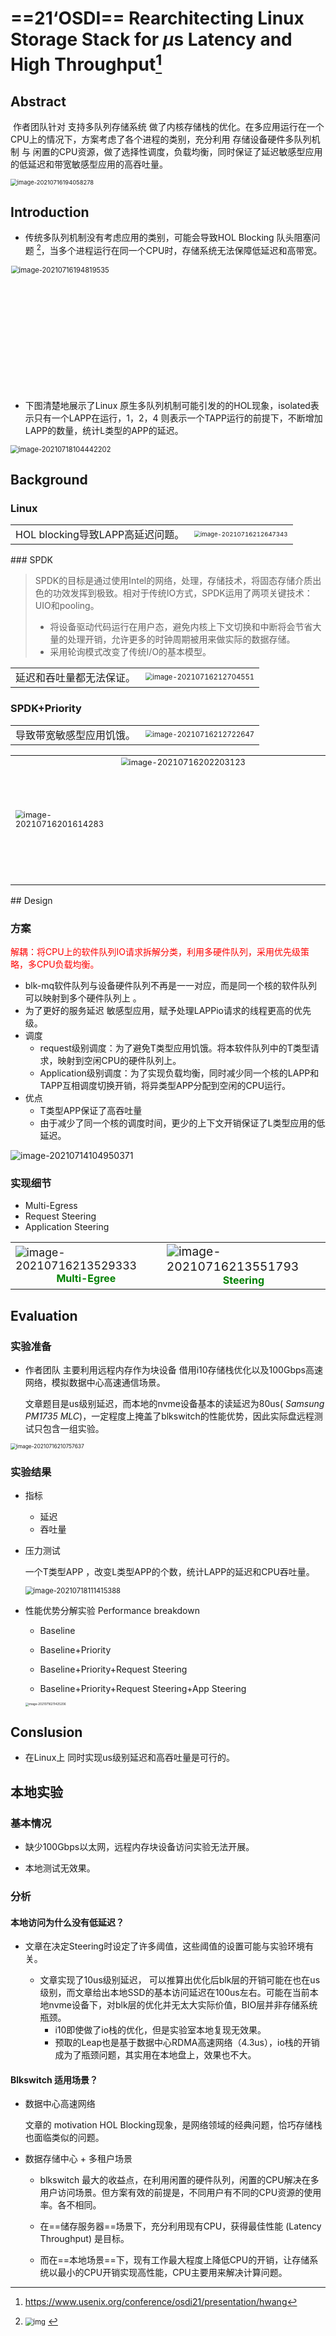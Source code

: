 # ==21‘OSDI== Rearchitecting Linux Storage Stack for *µ*s Latency and High Throughput[^1]



## Abstract

​		作者团队针对 支持多队列存储系统 做了内核存储栈的优化。在多应用运行在一个CPU上的情况下，方案考虑了各个进程的类别，充分利用 存储设备硬件多队列机制 与 闲置的CPU资源，做了选择性调度，负载均衡，同时保证了延迟敏感型应用的低延迟和带宽敏感型应用的高吞吐量。

<img src="C:\Users\lee\AppData\Roaming\Typora\typora-user-images\image-20210716194058278.png" alt="image-20210716194058278" style="zoom:67%;" />

## Introduction

+ 传统多队列机制没有考虑应用的类别，可能会导致HOL Blocking 队头阻塞问题 [^2]，当多个进程运行在同一个CPU时，存储系统无法保障低延迟和高带宽。

<img src="C:\Users\lee\AppData\Roaming\Typora\typora-user-images\image-20210716194819535.png" alt="image-20210716194819535"  width="800px"  height="250px" style="zoom:80%;" />

+ 下图清楚地展示了Linux 原生多队列机制可能引发的的HOL现象，isolated表示只有一个LAPP在运行，1，2，4 则表示一个TAPP运行的前提下，不断增加LAPP的数量，统计L类型的APP的延迟。

<img src="C:\Users\lee\AppData\Roaming\Typora\typora-user-images\image-20210718104442202.png" alt="image-20210718104442202" style="zoom:80%;" />

## Background

### Linux

 <table>
      <tr>
          <td>HOL blocking导致LAPP高延迟问题。</td>
          <td><img src="C:\Users\lee\AppData\Roaming\Typora\typora-user-images\image-20210716212647343.png" alt="image-20210716212647343" style="zoom:60%;" /></td>
      </tr>
  </table>
### SPDK

> SPDK的目标是通过使用Intel的网络，处理，存储技术，将固态存储介质出色的功效发挥到极致。相对于传统IO方式，SPDK运用了两项关键技术：UIO和pooling。
>
> + 将设备驱动代码运行在用户态，避免内核上下文切换和中断将会节省大量的处理开销，允许更多的时钟周期被用来做实际的数据存储。
> + 采用轮询模式改变了传统I/O的基本模型。

 <table>
      <tr>
          <td>延迟和吞吐量都无法保证。</td>
          <td><img src="C:\Users\lee\AppData\Roaming\Typora\typora-user-images\image-20210716212704551.png" alt="image-20210716212704551" style="zoom:70%;" /></td>
      </tr>
  </table>

### SPDK+Priority

 <table>
      <tr>
          <td>导致带宽敏感型应用饥饿。</td>
          <td><img src="C:\Users\lee\AppData\Roaming\Typora\typora-user-images\image-20210716212722647.png" alt="image-20210716212722647" style="zoom:70%;" /></td>
      </tr>
  </table>

<table>
    <tr>
        <td><img src="C:\Users\lee\AppData\Roaming\Typora\typora-user-images\image-20210716201614283.png" alt="image-20210716201614283" style="zoom:80%;" /></td>
        <td><img src="C:\Users\lee\AppData\Roaming\Typora\typora-user-images\image-20210716202203123.png" alt="image-20210716202203123" style="zoom:80%;" width="400" height=250/></td>
    </tr>
</table>
## Design

### 方案

<font color="red">解耦：将CPU上的软件队列IO请求拆解分类，利用多硬件队列，采用优先级策略，多CPU负载均衡。</font>

+ blk-mq软件队列与设备硬件队列不再是一一对应，而是同一个核的软件队列可以映射到多个硬件队列上 。
+ 为了更好的服务延迟  敏感型应用，赋予处理LAPPio请求的线程更高的优先级。
+ 调度
  + request级别调度：为了避免T类型应用饥饿。将本软件队列中的T类型请求，映射到空闲CPU的硬件队列上。
  + Application级别调度：为了实现负载均衡，同时减少同一个核的LAPP和TAPP互相调度切换开销，将异类型APP分配到空闲的CPU运行。
+ 优点
  + T类型APP保证了高吞吐量
  + 由于减少了同一个核的调度时间，更少的上下文开销保证了L类型应用的低延迟。

![image-20210714104950371](C:\Users\lee\AppData\Roaming\Typora\typora-user-images\image-20210714104950371.png)

### 实现细节

+ Multi-Egress
+ Request Steering
+ Application Steering

<table>
    <tr>
        <td> <img src="C:\Users\lee\AppData\Roaming\Typora\typora-user-images\image-20210716213529333.png" alt="image-20210716213529333" style="zoom: 110%;" /><font color="green"><center><b>Multi-Egree</b></center></font></td>
        <td><img src="C:\Users\lee\AppData\Roaming\Typora\typora-user-images\image-20210716213551793.png" alt="image-20210716213551793" style="zoom: 120%;" /><font color="green"><center><b>Steering</b></center></font></td>
    </tr>
</table>

## Evaluation

### 实验准备

+ 作者团队 主要利用远程内存作为块设备 借用i10存储栈优化以及100Gbps高速网络，模拟数据中心高速通信场景。

  文章题目是us级别延迟，而本地的nvme设备基本的读延迟为80us( *Samsung PM1735 MLC*)，一定程度上掩盖了blkswitch的性能优势，因此实际盘远程测试只包含一组实验。

<img src="C:\Users\lee\AppData\Roaming\Typora\typora-user-images\image-20210716210757637.png" alt="image-20210716210757637" style="zoom:60%;" />

### 实验结果

+ 指标
  + 延迟
  + 吞吐量
  
+ 压力测试

  一个T类型APP ，改变L类型APP的个数，统计LAPP的延迟和CPU吞吐量。

  <img src="C:\Users\lee\AppData\Roaming\Typora\typora-user-images\image-20210718111415388.png" alt="image-20210718111415388" style="zoom:80%;" />

+ 性能优势分解实验 Performance breakdown

  + Baseline

  + Baseline+Priority

  + Baseline+Priority+Request Steering

  + Baseline+Priority+Request Steering+App Steering

  
  <img src="C:\Users\lee\AppData\Roaming\Typora\typora-user-images\image-20210716211425206.png" alt="image-20210716211425206" style="zoom: 33%;" />
## Conslusion 

  + 在Linux上 同时实现us级别延迟和高吞吐量是可行的。

## 本地实验

### 基本情况

+ 缺少100Gbps以太网，远程内存块设备访问实验无法开展。

+ 本地测试无效果。


### 分析

#### 本地访问为什么没有低延迟？

+ 文章在决定Steering时设定了许多阈值，这些阈值的设置可能与实验环境有关。


  + 文章实现了10us级别延迟， 可以推算出优化后blk层的开销可能在也在us级别，而文章给出本地SSD的基本访问延迟在100us左右。可能在当前本地nvme设备下，对blk层的优化并无太大实际价值，BIO层并非存储系统瓶颈。
    + i10即使做了io栈的优化，但是实验室本地复现无效果。
    + 预取的Leap也是基于数据中心RDMA高速网络（4.3us），io栈的开销成为了瓶颈问题，其实用在本地盘上，效果也不大。

#### Blkswitch 适用场景？

+ 数据中心高速网络 

  文章的 motivation HOL Blocking现象，是网络领域的经典问题，恰巧存储栈也面临类似的问题。

+ 数据存储中心 + 多租户场景

  + blkswitch 最大的收益点，在利用闲置的硬件队列，闲置的CPU解决在多用户访问场景。但方案有效的前提是，不同用户有不同的CPU资源的使用率。各不相同。

  + 在==储存服务器==场景下，充分利用现有CPU，获得最佳性能 (Latency Throughput) 是目标。
  + 而在==本地场景==下，现有工作最大程度上降低CPU的开销，让存储系统以最小的CPU开销实现高性能，CPU主要用来解决计算问题。

[^1]:https://www.usenix.org/conference/osdi21/presentation/hwang
[^2]:<img src="https://upload-images.jianshu.io/upload_images/6383319-0038959f76865b38.jpg?imageMogr2/auto-orient/strip|imageView2/2/format/webp" alt="img" style="zoom: 80%;" />
